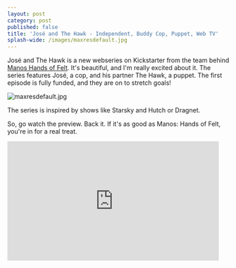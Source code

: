 ```yaml
---
layout: post
category: post
published: false
title: 'José and The Hawk - Independent, Buddy Cop, Puppet, Web TV'
splash-wide: /images/maxresdefault.jpg
---
```

José and The Hawk is a new webseries on Kickstarter from the team behind [Manos Hands of Felt](https://www.youtube.com/watch?v=5sRWgT6FBXk). It's beautiful, and I'm really excited about it. The series features José, a cop, and his partner The Hawk, a puppet. The first episode is fully funded, and they are on to stretch goals! 

![maxresdefault.jpg]({{site.baseurl}}/images/maxresdefault.jpg)


The series is inspired by shows like Starsky and Hutch or Dragnet. 

So, go watch the preview. Back it. If it's as good as Manos: Hands of Felt, you're in for a real treat. 

<iframe width="480" height="270" src="https://www.kickstarter.com/projects/499454737/jose-and-the-hawk-the-pilot-episode/widget/video.html" frameborder="0" scrolling="no"> </iframe>
